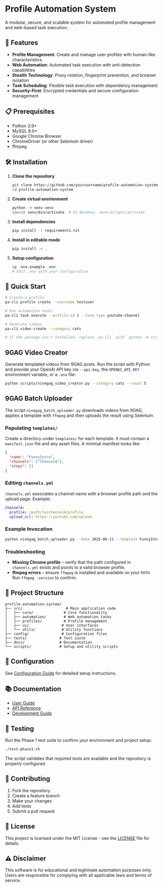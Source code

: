 # Profile Automation System

A modular, secure, and scalable system for automated profile management and web-based task execution.

## 🚀 Features

- **Profile Management**: Create and manage user profiles with human-like characteristics
- **Web Automation**: Automated task execution with anti-detection capabilities
- **Stealth Technology**: Proxy rotation, fingerprint prevention, and browser isolation
- **Task Scheduling**: Flexible task execution with dependency management
- **Security-First**: Encrypted credentials and secure configuration management

## 📋 Prerequisites

- Python 3.9+
- MySQL 8.0+
- Google Chrome Browser
- ChromeDriver (or other Selenium driver)
- ffmpeg

## 🛠️ Installation

1. **Clone the repository**
   ```bash
   git clone https://github.com/yourusername/profile-automation-system.git
   cd profile-automation-system
   ```

2. **Create virtual environment**
   ```bash
   python -m venv venv
   source venv/bin/activate  # On Windows: venv\Scripts\activate
   ```

3. **Install dependencies**
   ```bash
   pip install -r requirements.txt
   ```

4. **Install in editable mode**
   ```bash
   pip install -e .
   ```

5. **Setup configuration**
   ```bash
   cp .env.example .env
   # Edit .env with your configuration
   ```


## 🎯 Quick Start

```bash
# Create a profile
pa-cli profile create --username testuser

# Run automation tasks
pa-cli task execute --profile-id 1 --task-type youtube-channel

# Generate videos
pa-cli video create --category cats

# If the package isn't installed, replace `pa-cli` with `python -m src.cli`
```

## 9GAG Video Creator

Generate templated videos from 9GAG posts. Run the script with Python and
provide your OpenAI API key via `--api-key`, the `OPENAI_API_KEY` environment
variable, or a `.env` file:

```bash
python scripts/ninegag_video_creator.py --category cats --count 5
```

## 9GAG Batch Uploader

The script `ninegag_batch_uploader.py` downloads videos from 9GAG,
applies a template with `ffmpeg` and then uploads the result using
Selenium.

### Populating `templates/`

Create a directory under `templates/` for each template. It must contain
a `manifest.json` file and any asset files. A minimal manifest looks
like:

```json
{
  "name": "FunnyIntro",
  "channels": ["ChannelA"],
  "steps": []
}
```

### Editing `channels.yml`

`channels.yml` associates a channel name with a browser profile path and
the upload page. Example:

```yaml
ChannelA:
  profile: /path/to/channelA/profile
  upload_url: https://youtube.com/upload
```

### Example Invocation

```bash
python ninegag_batch_uploader.py --date 2025-06-11 --template FunnyIntro
```

### Troubleshooting

- **Missing Chrome profile** – verify that the path configured in
  `channels.yml` exists and points to a valid browser profile.
- **ffmpeg errors** – ensure `ffmpeg` is installed and available on your
  `PATH`. Run `ffmpeg -version` to confirm.

## 📁 Project Structure

```
profile-automation-system/
├── src/                    # Main application code
│   ├── core/              # Core functionality
│   ├── automation/        # Web automation tasks
│   ├── profiles/          # Profile management
│   ├── ui/               # User interfaces
│   └── utils/            # Utility functions
├── config/               # Configuration files
├── tests/               # Test suite
├── docs/                # Documentation
└── scripts/             # Setup and utility scripts
```

## 🔧 Configuration

See [Configuration Guide](docs/user-guide/configuration.md) for detailed setup instructions.

## 📚 Documentation

- [User Guide](docs/user-guide/README.md)
- [API Reference](docs/api/README.md)
- [Development Guide](docs/development/README.md)

## 🧪 Testing

Run the Phase 1 test suite to confirm your environment and project setup:

```bash
./test-phase1.sh
```

The script validates that required tools are available and the repository is properly configured.

## 🤝 Contributing

1. Fork the repository
2. Create a feature branch
3. Make your changes
4. Add tests
5. Submit a pull request

## 📄 License

This project is licensed under the MIT License - see the [LICENSE](LICENSE) file for details.

## ⚠️ Disclaimer

This software is for educational and legitimate automation purposes only. Users are responsible for complying with all applicable laws and terms of service.
